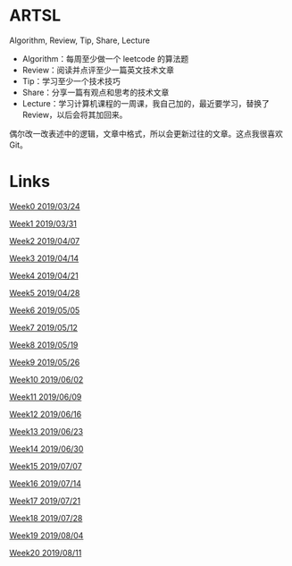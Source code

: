 # ARTSL
Algorithm, Review, Tip, Share, Lecture

- Algorithm：每周至少做一个 leetcode 的算法题
- Review：阅读并点评至少一篇英文技术文章
- Tip：学习至少一个技术技巧
- Share：分享一篇有观点和思考的技术文章
- Lecture：学习计算机课程的一周课，我自己加的，最近要学习，替换了 Review，以后会将其加回来。

偶尔改一改表述中的逻辑，文章中格式，所以会更新过往的文章。这点我很喜欢 Git。

# Links

[Week0 2019/03/24](https://github.com/rubust-ai/ARTSL/blob/master/week0.md)

[Week1 2019/03/31](https://github.com/rubust-ai/ARTSL/blob/master/week1.md)


[Week2 2019/04/07](https://github.com/rubust-ai/ARTSL/blob/master/week2.md)


[Week3 2019/04/14](https://github.com/rubust-ai/ARTSL/blob/master/week3.md)


[Week4 2019/04/21](https://github.com/rubust-ai/ARTSL/blob/master/week4.md)



[Week5 2019/04/28](https://github.com/rubust-ai/ARTSL/blob/master/week5.md)


[Week6 2019/05/05](https://github.com/rubust-ai/ARTSL/blob/master/week6.md)


[Week7 2019/05/12](https://github.com/rubust-ai/ARTSL/blob/master/week7.md)



[Week8 2019/05/19](https://github.com/rubust-ai/ARTSL/blob/master/week8.md)



[Week9 2019/05/26](https://github.com/rubust-ai/ARTSL/blob/master/week9.md)



[Week10 2019/06/02](https://github.com/rubust-ai/ARTSL/blob/master/week10.md)



[Week11 2019/06/09](https://github.com/rubust-ai/ARTSL/blob/master/week11.md)


[Week12 2019/06/16](https://github.com/rubust-ai/ARTSL/blob/master/week12.md)

[Week13 2019/06/23](https://github.com/rubust-ai/ARTSL/blob/master/week13.md)

[Week14 2019/06/30](https://github.com/rubust-ai/ARTSL/blob/master/week14.md)


[Week15 2019/07/07](https://github.com/rubust-ai/ARTSL/blob/master/week15.md)



[Week16 2019/07/14](https://github.com/rubust-ai/ARTSL/blob/master/week16.md)




[Week17 2019/07/21](https://github.com/rubust-ai/ARTSL/blob/master/week17.md)

[Week18 2019/07/28](https://github.com/rubust-ai/ARTSL/blob/master/week18.md)


[Week19 2019/08/04](https://github.com/rubust-ai/ARTSL/blob/master/week19.md)


[Week20 2019/08/11](https://github.com/rubust-ai/ARTSL/blob/master/week20.md)




